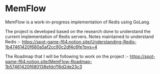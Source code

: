 # MemFlow
MemFlow is a work-in-progress implementation of Redis using GoLang. 

The project is developed based on the research done to understand the current implementation of Redis servers. Notes maintained to understand Redis :- https://spot-game-f64.notion.site/Understanding-Redis-1b47461420f680a5af2cc90c2df4c6fe?pvs=4

The Roadmap that I will be following to work on the project :- https://spot-game-f64.notion.site/MemFlow-Roadmap-1b57461420f680138efdcf16d2de23c3
